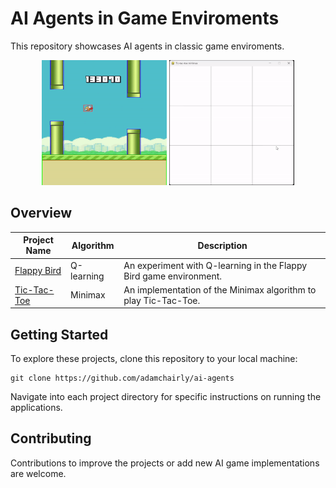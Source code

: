 # AI Agents in Game Enviroments


This repository showcases AI agents in classic game enviroments.

<p align="center">
    <img src=flappy_bird_q_learning/res/readme/play.gif alt="Play" width="200" height="200">
    <img src=tic_tac_toe_minimax/res/tictactoe.gif alt="Play" width="200" height="200">
</p>

## Overview

| Project Name                            | Algorithm         | Description                                                                          |
|-----------------------------------------|-------------------|--------------------------------------------------------------------------------------|
| [Flappy Bird](./flappy_bird_q_learning) | Q-learning       | An experiment with Q-learning in the Flappy Bird game environment.                   |
| [Tic-Tac-Toe](./tic_tac_toe_minimax)    | Minimax          | An implementation of the Minimax algorithm to play Tic-Tac-Toe.|

## Getting Started

To explore these projects, clone this repository to your local machine:
```
git clone https://github.com/adamchairly/ai-agents
```
Navigate into each project directory for specific instructions on running the applications.

## Contributing

Contributions to improve the projects or add new AI game implementations are welcome.
